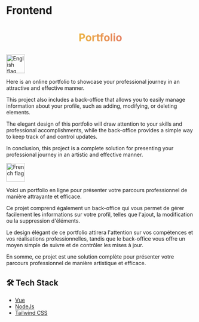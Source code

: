# Frontend

# <p align="center" style="align-item:center;background: -webkit-linear-gradient(to right, #f7ff00, #db36a4);background: linear-gradient(to right, #f7ff00, #db36a4);-webkit-background-clip: text; -webkit-text-fill-color: transparent;">Portfolio</p>
 


<img src="https://images.emojiterra.com/twitter/512px/1f1ec-1f1e7.png" alt= "English flag" width="50">

Here is an online portfolio to showcase your professional journey in an attractive and effective manner.

This project also includes a back-office that allows you to easily manage information about your profile, such as adding, modifying, or deleting elements.

The elegant design of this portfolio will draw attention to your skills and professional accomplishments, while the back-office provides a simple way to keep track of and control updates.

In conclusion, this project is a complete solution for presenting your professional journey in an artistic and effective manner.

<img src="https://images.emojiterra.com/twitter/v13.1/512px/1f1eb-1f1f7.png" alt= "French flag" width="50">

Voici un portfolio en ligne pour présenter votre parcours professionnel de manière attrayante et efficace.

Ce projet comprend également un back-office qui vous permet de gérer facilement les informations sur votre profil, telles que l'ajout, la modification ou la suppression d'éléments.

Le design élégant de ce portfolio attirera l'attention sur vos compétences et vos réalisations professionnelles, tandis que le back-office vous offre un moyen simple de suivre et de contrôler les mises à jour.

En somme, ce projet est une solution complète pour présenter votre parcours professionnel de manière artistique et efficace.


## 🛠️ Tech Stack
- [Vue](https://vuejs.org/)
- [NodeJs](https://nodejs.org/)
- [Tailwind CSS](https://tailwindcss.com/)

        
        
        
